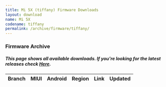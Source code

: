 ```yaml
---
title: Mi 5X (tiffany) Firmware Downloads
layout: download
name: Mi 5X
codename: tiffany
permalink: /archive/firmware/tiffany/
---
```


### Firmware Archive
##### This page shows all available downloads. If you're looking for the latest releases check [Here](/firmware/tiffany/).

<div class="table-responsive-md" id="table-wrapper">
<table id="firmware" class="display dt-responsive nowrap compact table table-striped table-hover table-sm">
    <thead class="thead-dark">
        <tr>
            <th>Branch</th>
            <th>MIUI</th>
            <th>Android</th>
            <th>Region</th>
            <th>Link</th>
            <th>Updated</th>
        </tr>
    </thead>
    <script>loadFirmwareDownloads('tiffany', 'full')</script>
</table>
</div>
